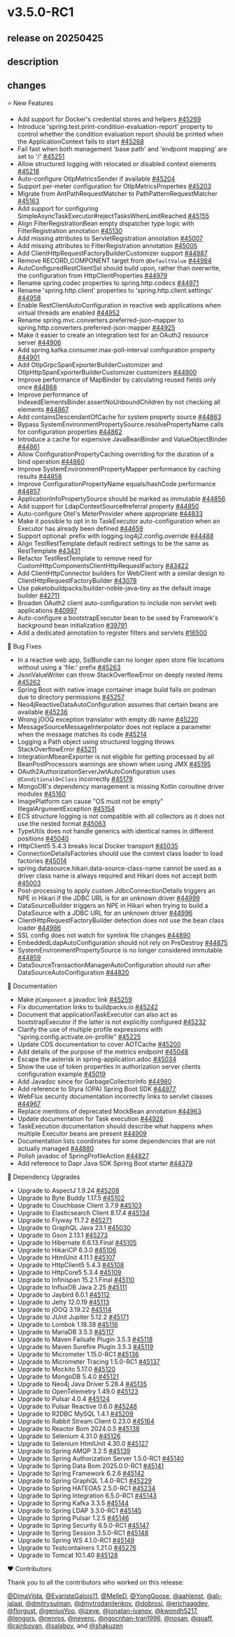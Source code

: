 # v3.5.0-RC1

## release on 20250425
## description
## changes
⭐ New Features

* Add support for Docker's credential stores and helpers <a href="https://github.com/spring-projects/spring-boot/pull/45269" data-hovercard-type="pull_request" data-hovercard-url="/spring-projects/spring-boot/pull/45269/hovercard">#45269</a>
* Introduce 'spring.test.print-condition-evaluation-report' property to control whether the condition evaluation report should be printed when the ApplicationContext fails to start <a href="https://github.com/spring-projects/spring-boot/pull/45268" data-hovercard-type="pull_request" data-hovercard-url="/spring-projects/spring-boot/pull/45268/hovercard">#45268</a>
* Fail fast when both management 'base path' and 'endpoint mapping' are set to '/' <a href="https://github.com/spring-projects/spring-boot/pull/45251" data-hovercard-type="pull_request" data-hovercard-url="/spring-projects/spring-boot/pull/45251/hovercard">#45251</a>
* Allow structured logging with relocated or disabled context elements <a href="https://github.com/spring-projects/spring-boot/issues/45218" data-hovercard-type="issue" data-hovercard-url="/spring-projects/spring-boot/issues/45218/hovercard">#45218</a>
* Auto-configure OtlpMetricsSender if available <a href="https://github.com/spring-projects/spring-boot/pull/45204" data-hovercard-type="pull_request" data-hovercard-url="/spring-projects/spring-boot/pull/45204/hovercard">#45204</a>
* Support per-meter configuration for OtlpMetricsProperties <a href="https://github.com/spring-projects/spring-boot/pull/45203" data-hovercard-type="pull_request" data-hovercard-url="/spring-projects/spring-boot/pull/45203/hovercard">#45203</a>
* Migrate from AntPathRequestMatcher to PathPatternRequestMatcher <a href="https://github.com/spring-projects/spring-boot/pull/45163" data-hovercard-type="pull_request" data-hovercard-url="/spring-projects/spring-boot/pull/45163/hovercard">#45163</a>
* Add support for configuring SimpleAsyncTaskExecutor#rejectTasksWhenLimitReached <a href="https://github.com/spring-projects/spring-boot/pull/45155" data-hovercard-type="pull_request" data-hovercard-url="/spring-projects/spring-boot/pull/45155/hovercard">#45155</a>
* Align FilterRegistrationBean empty dispatcher type logic with FilterRegistration annotation <a href="https://github.com/spring-projects/spring-boot/issues/45130" data-hovercard-type="issue" data-hovercard-url="/spring-projects/spring-boot/issues/45130/hovercard">#45130</a>
* Add missing attributes to ServletRegistration annotation <a href="https://github.com/spring-projects/spring-boot/pull/45007" data-hovercard-type="pull_request" data-hovercard-url="/spring-projects/spring-boot/pull/45007/hovercard">#45007</a>
* Add missing attributes to FilterRegistration annotation <a href="https://github.com/spring-projects/spring-boot/pull/45005" data-hovercard-type="pull_request" data-hovercard-url="/spring-projects/spring-boot/pull/45005/hovercard">#45005</a>
* Add ClientHttpRequestFactoryBuilderCustomizer support <a href="https://github.com/spring-projects/spring-boot/issues/44987" data-hovercard-type="issue" data-hovercard-url="/spring-projects/spring-boot/issues/44987/hovercard">#44987</a>
* Remove RECORD_COMPONENT target from <code>@DefaultValue</code> <a href="https://github.com/spring-projects/spring-boot/pull/44984" data-hovercard-type="pull_request" data-hovercard-url="/spring-projects/spring-boot/pull/44984/hovercard">#44984</a>
* AutoConfiguredRestClientSsl should build upon, rather than overwrite, the configuration from HttpClientProperties <a href="https://github.com/spring-projects/spring-boot/pull/44979" data-hovercard-type="pull_request" data-hovercard-url="/spring-projects/spring-boot/pull/44979/hovercard">#44979</a>
* Rename spring.codec properties to spring.http.codecs <a href="https://github.com/spring-projects/spring-boot/issues/44971" data-hovercard-type="issue" data-hovercard-url="/spring-projects/spring-boot/issues/44971/hovercard">#44971</a>
* Rename 'spring.http.client' properties to 'spring.http.client.settings' <a href="https://github.com/spring-projects/spring-boot/issues/44958" data-hovercard-type="issue" data-hovercard-url="/spring-projects/spring-boot/issues/44958/hovercard">#44958</a>
* Enable RestClientAutoConfiguration in reactive web applications when virtual threads are enabled <a href="https://github.com/spring-projects/spring-boot/pull/44952" data-hovercard-type="pull_request" data-hovercard-url="/spring-projects/spring-boot/pull/44952/hovercard">#44952</a>
* Rename spring.mvc.converters.preferred-json-mapper to spring.http.converters.preferred-json-mapper <a href="https://github.com/spring-projects/spring-boot/issues/44925" data-hovercard-type="issue" data-hovercard-url="/spring-projects/spring-boot/issues/44925/hovercard">#44925</a>
* Make it easier to create an integration test for an OAuth2 resource server <a href="https://github.com/spring-projects/spring-boot/issues/44906" data-hovercard-type="issue" data-hovercard-url="/spring-projects/spring-boot/issues/44906/hovercard">#44906</a>
* Add spring.kafka.consumer.max-poll-interval configuration property <a href="https://github.com/spring-projects/spring-boot/pull/44901" data-hovercard-type="pull_request" data-hovercard-url="/spring-projects/spring-boot/pull/44901/hovercard">#44901</a>
* Add OtlpGrpcSpanExporterBuilderCustomizer and OtlpHttpSpanExporterBuilderCustomizer customizers <a href="https://github.com/spring-projects/spring-boot/pull/44900" data-hovercard-type="pull_request" data-hovercard-url="/spring-projects/spring-boot/pull/44900/hovercard">#44900</a>
* Improve performance of MapBinder by calculating reused fields only once <a href="https://github.com/spring-projects/spring-boot/issues/44868" data-hovercard-type="issue" data-hovercard-url="/spring-projects/spring-boot/issues/44868/hovercard">#44868</a>
* Improve performance of IndexedElementsBinder.assertNoUnboundChildren by not checking all elements <a href="https://github.com/spring-projects/spring-boot/issues/44867" data-hovercard-type="issue" data-hovercard-url="/spring-projects/spring-boot/issues/44867/hovercard">#44867</a>
* Add containsDescendantOfCache for system property source <a href="https://github.com/spring-projects/spring-boot/issues/44863" data-hovercard-type="issue" data-hovercard-url="/spring-projects/spring-boot/issues/44863/hovercard">#44863</a>
* Bypass SystemEnvironmentPropertySource.resolvePropertyName calls for configuration properties <a href="https://github.com/spring-projects/spring-boot/issues/44862" data-hovercard-type="issue" data-hovercard-url="/spring-projects/spring-boot/issues/44862/hovercard">#44862</a>
* Introduce a cache for expensive JavaBeanBinder and ValueObjectBinder <a href="https://github.com/spring-projects/spring-boot/issues/44861" data-hovercard-type="issue" data-hovercard-url="/spring-projects/spring-boot/issues/44861/hovercard">#44861</a>
* Allow ConfigurationPropertyCaching overriding for the duration of a bind operation <a href="https://github.com/spring-projects/spring-boot/issues/44860" data-hovercard-type="issue" data-hovercard-url="/spring-projects/spring-boot/issues/44860/hovercard">#44860</a>
* Improve SystemEnvironmentPropertyMapper performance by caching results <a href="https://github.com/spring-projects/spring-boot/issues/44858" data-hovercard-type="issue" data-hovercard-url="/spring-projects/spring-boot/issues/44858/hovercard">#44858</a>
* Improve ConfigurationPropertyName equals/hashCode performance <a href="https://github.com/spring-projects/spring-boot/issues/44857" data-hovercard-type="issue" data-hovercard-url="/spring-projects/spring-boot/issues/44857/hovercard">#44857</a>
* ApplicationInfoPropertySource should be marked as immutable <a href="https://github.com/spring-projects/spring-boot/issues/44856" data-hovercard-type="issue" data-hovercard-url="/spring-projects/spring-boot/issues/44856/hovercard">#44856</a>
* Add support for LdapContextSource#referral property <a href="https://github.com/spring-projects/spring-boot/pull/44850" data-hovercard-type="pull_request" data-hovercard-url="/spring-projects/spring-boot/pull/44850/hovercard">#44850</a>
* Auto-configure Otel's MeterProvider where appropriate <a href="https://github.com/spring-projects/spring-boot/issues/44833" data-hovercard-type="issue" data-hovercard-url="/spring-projects/spring-boot/issues/44833/hovercard">#44833</a>
* Make it possible to opt in to TaskExecutor auto-configuration when an Executor has already been defined <a href="https://github.com/spring-projects/spring-boot/issues/44659" data-hovercard-type="issue" data-hovercard-url="/spring-projects/spring-boot/issues/44659/hovercard">#44659</a>
* Support optional: prefix with logging.log4j2.config.override <a href="https://github.com/spring-projects/spring-boot/pull/44488" data-hovercard-type="pull_request" data-hovercard-url="/spring-projects/spring-boot/pull/44488/hovercard">#44488</a>
* Align TestRestTemplate default redirect settings to be the same as RestTemplate <a href="https://github.com/spring-projects/spring-boot/issues/43431" data-hovercard-type="issue" data-hovercard-url="/spring-projects/spring-boot/issues/43431/hovercard">#43431</a>
* Refactor TestRestTemplate to remove need for CustomHttpComponentsClientHttpRequestFactory <a href="https://github.com/spring-projects/spring-boot/issues/43422" data-hovercard-type="issue" data-hovercard-url="/spring-projects/spring-boot/issues/43422/hovercard">#43422</a>
* Add ClientHttpConnector builders for WebClient with a similar design to ClientHttpRequestFactoryBuilder <a href="https://github.com/spring-projects/spring-boot/issues/43079" data-hovercard-type="issue" data-hovercard-url="/spring-projects/spring-boot/issues/43079/hovercard">#43079</a>
* Use paketobuildpacks/builder-noble-java-tiny as the default image builder <a href="https://github.com/spring-projects/spring-boot/issues/42711" data-hovercard-type="issue" data-hovercard-url="/spring-projects/spring-boot/issues/42711/hovercard">#42711</a>
* Broaden OAuth2 client auto-configuration to include non servlet web applications <a href="https://github.com/spring-projects/spring-boot/issues/40997" data-hovercard-type="issue" data-hovercard-url="/spring-projects/spring-boot/issues/40997/hovercard">#40997</a>
* Auto-configure a bootstrapExecutor bean to be used by Framework's background bean initialization <a href="https://github.com/spring-projects/spring-boot/issues/39791" data-hovercard-type="issue" data-hovercard-url="/spring-projects/spring-boot/issues/39791/hovercard">#39791</a>
* Add a dedicated annotation to register filters and servlets <a href="https://github.com/spring-projects/spring-boot/issues/16500" data-hovercard-type="issue" data-hovercard-url="/spring-projects/spring-boot/issues/16500/hovercard">#16500</a>

🐞 Bug Fixes

* In a reactive web app, SslBundle can no longer open store file locations without using a 'file:' prefix <a href="https://github.com/spring-projects/spring-boot/issues/45263" data-hovercard-type="issue" data-hovercard-url="/spring-projects/spring-boot/issues/45263/hovercard">#45263</a>
* JsonValueWriter can throw StackOverflowError on deeply nested items <a href="https://github.com/spring-projects/spring-boot/issues/45262" data-hovercard-type="issue" data-hovercard-url="/spring-projects/spring-boot/issues/45262/hovercard">#45262</a>
* Spring Boot with native image container image build fails on podman due to directory permissions <a href="https://github.com/spring-projects/spring-boot/issues/45257" data-hovercard-type="issue" data-hovercard-url="/spring-projects/spring-boot/issues/45257/hovercard">#45257</a>
* Neo4jReactiveDataAutoConfiguration assumes that certain beans are available <a href="https://github.com/spring-projects/spring-boot/issues/45236" data-hovercard-type="issue" data-hovercard-url="/spring-projects/spring-boot/issues/45236/hovercard">#45236</a>
* Wrong jOOQ exception translator with empty db name <a href="https://github.com/spring-projects/spring-boot/issues/45220" data-hovercard-type="issue" data-hovercard-url="/spring-projects/spring-boot/issues/45220/hovercard">#45220</a>
* MessageSourceMessageInterpolator does not replace a parameter when the message matches its code <a href="https://github.com/spring-projects/spring-boot/issues/45214" data-hovercard-type="issue" data-hovercard-url="/spring-projects/spring-boot/issues/45214/hovercard">#45214</a>
* Logging a Path object using structured logging throws StackOverflowError <a href="https://github.com/spring-projects/spring-boot/issues/45211" data-hovercard-type="issue" data-hovercard-url="/spring-projects/spring-boot/issues/45211/hovercard">#45211</a>
* IntegrationMbeanExporter is not eligible for getting processed by all BeanPostProcessors warnings are shown when using JMX <a href="https://github.com/spring-projects/spring-boot/issues/45195" data-hovercard-type="issue" data-hovercard-url="/spring-projects/spring-boot/issues/45195/hovercard">#45195</a>
* OAuth2AuthorizationServerJwtAutoConfiguration uses <code>@ConditionalOnClass</code> incorrectly <a href="https://github.com/spring-projects/spring-boot/issues/45179" data-hovercard-type="issue" data-hovercard-url="/spring-projects/spring-boot/issues/45179/hovercard">#45179</a>
* MongoDB's dependency management is missing Kotlin coroutine driver modules <a href="https://github.com/spring-projects/spring-boot/issues/45160" data-hovercard-type="issue" data-hovercard-url="/spring-projects/spring-boot/issues/45160/hovercard">#45160</a>
* ImagePlatform can cause "OS must not be empty" IllegalArgumentException <a href="https://github.com/spring-projects/spring-boot/issues/45154" data-hovercard-type="issue" data-hovercard-url="/spring-projects/spring-boot/issues/45154/hovercard">#45154</a>
* ECS structure logging is not compatible with all collectors as it does not use the nested format <a href="https://github.com/spring-projects/spring-boot/issues/45063" data-hovercard-type="issue" data-hovercard-url="/spring-projects/spring-boot/issues/45063/hovercard">#45063</a>
* TypeUtils does not handle generics with identical names in different positions <a href="https://github.com/spring-projects/spring-boot/issues/45040" data-hovercard-type="issue" data-hovercard-url="/spring-projects/spring-boot/issues/45040/hovercard">#45040</a>
* HttpClient5 5.4.3 breaks local Docker transport <a href="https://github.com/spring-projects/spring-boot/issues/45035" data-hovercard-type="issue" data-hovercard-url="/spring-projects/spring-boot/issues/45035/hovercard">#45035</a>
* ConnectionDetailsFactories should use the context class loader to load factories <a href="https://github.com/spring-projects/spring-boot/pull/45014" data-hovercard-type="pull_request" data-hovercard-url="/spring-projects/spring-boot/pull/45014/hovercard">#45014</a>
* spring.datasource.hikari.data-source-class-name cannot be used as a driver class name is always required and Hikari does not accept both <a href="https://github.com/spring-projects/spring-boot/issues/45003" data-hovercard-type="issue" data-hovercard-url="/spring-projects/spring-boot/issues/45003/hovercard">#45003</a>
* Post-processing to apply custom JdbcConnectionDetails triggers an NPE in Hikari if the JDBC URL is for an unknown driver <a href="https://github.com/spring-projects/spring-boot/issues/44999" data-hovercard-type="issue" data-hovercard-url="/spring-projects/spring-boot/issues/44999/hovercard">#44999</a>
* DataSourceBuilder triggers an NPE in Hikari when trying to build a DataSource with a JDBC URL for an unknown driver <a href="https://github.com/spring-projects/spring-boot/issues/44996" data-hovercard-type="issue" data-hovercard-url="/spring-projects/spring-boot/issues/44996/hovercard">#44996</a>
* ClientHttpRequestFactoryBuilder detection does not use the bean class loader <a href="https://github.com/spring-projects/spring-boot/issues/44986" data-hovercard-type="issue" data-hovercard-url="/spring-projects/spring-boot/issues/44986/hovercard">#44986</a>
* SSL config does not watch for symlink file changes <a href="https://github.com/spring-projects/spring-boot/issues/44890" data-hovercard-type="issue" data-hovercard-url="/spring-projects/spring-boot/issues/44890/hovercard">#44890</a>
* EmbeddedLdapAutoConfiguration should not rely on PreDestroy <a href="https://github.com/spring-projects/spring-boot/issues/44875" data-hovercard-type="issue" data-hovercard-url="/spring-projects/spring-boot/issues/44875/hovercard">#44875</a>
* SystemEnvironmentPropertySource is no longer considered immutable <a href="https://github.com/spring-projects/spring-boot/issues/44859" data-hovercard-type="issue" data-hovercard-url="/spring-projects/spring-boot/issues/44859/hovercard">#44859</a>
* DataSourceTransactionManagerAutoConfiguration should run after DataSourceAutoConfiguration <a href="https://github.com/spring-projects/spring-boot/issues/44820" data-hovercard-type="issue" data-hovercard-url="/spring-projects/spring-boot/issues/44820/hovercard">#44820</a>

📔 Documentation

* Make <code>@Component</code> a javadoc link <a href="https://github.com/spring-projects/spring-boot/issues/45259" data-hovercard-type="issue" data-hovercard-url="/spring-projects/spring-boot/issues/45259/hovercard">#45259</a>
* Fix documentation links to buildpacks.io <a href="https://github.com/spring-projects/spring-boot/issues/45242" data-hovercard-type="issue" data-hovercard-url="/spring-projects/spring-boot/issues/45242/hovercard">#45242</a>
* Document that applicationTaskExecutor can also act as bootstrapExecutor if the latter is not explicitly configured <a href="https://github.com/spring-projects/spring-boot/pull/45232" data-hovercard-type="pull_request" data-hovercard-url="/spring-projects/spring-boot/pull/45232/hovercard">#45232</a>
* Clarify the use of multiple profile expressions with "spring.config.activate.on-profile" <a href="https://github.com/spring-projects/spring-boot/issues/45225" data-hovercard-type="issue" data-hovercard-url="/spring-projects/spring-boot/issues/45225/hovercard">#45225</a>
* Update CDS documentation to cover AOTCache <a href="https://github.com/spring-projects/spring-boot/issues/45200" data-hovercard-type="issue" data-hovercard-url="/spring-projects/spring-boot/issues/45200/hovercard">#45200</a>
* Add details of the purpose of the metrics endpoint <a href="https://github.com/spring-projects/spring-boot/issues/45048" data-hovercard-type="issue" data-hovercard-url="/spring-projects/spring-boot/issues/45048/hovercard">#45048</a>
* Escape the asterisk in spring-application.adoc <a href="https://github.com/spring-projects/spring-boot/issues/45034" data-hovercard-type="issue" data-hovercard-url="/spring-projects/spring-boot/issues/45034/hovercard">#45034</a>
* Show the use of token properties in authorization server clients configuration example <a href="https://github.com/spring-projects/spring-boot/pull/45019" data-hovercard-type="pull_request" data-hovercard-url="/spring-projects/spring-boot/pull/45019/hovercard">#45019</a>
* Add Javadoc since for GarbageCollectorInfo <a href="https://github.com/spring-projects/spring-boot/pull/44980" data-hovercard-type="pull_request" data-hovercard-url="/spring-projects/spring-boot/pull/44980/hovercard">#44980</a>
* Add reference to Styra (OPA) Spring Boot SDK <a href="https://github.com/spring-projects/spring-boot/issues/44977" data-hovercard-type="issue" data-hovercard-url="/spring-projects/spring-boot/issues/44977/hovercard">#44977</a>
* WebFlux security documentation incorrectly links to servlet classes <a href="https://github.com/spring-projects/spring-boot/issues/44967" data-hovercard-type="issue" data-hovercard-url="/spring-projects/spring-boot/issues/44967/hovercard">#44967</a>
* Replace mentions of deprecated MockBean annotation <a href="https://github.com/spring-projects/spring-boot/issues/44963" data-hovercard-type="issue" data-hovercard-url="/spring-projects/spring-boot/issues/44963/hovercard">#44963</a>
* Update documentation for Task execution <a href="https://github.com/spring-projects/spring-boot/pull/44926" data-hovercard-type="pull_request" data-hovercard-url="/spring-projects/spring-boot/pull/44926/hovercard">#44926</a>
* TaskExecution documentation should describe what happens when multiple Executor beans are present <a href="https://github.com/spring-projects/spring-boot/issues/44909" data-hovercard-type="issue" data-hovercard-url="/spring-projects/spring-boot/issues/44909/hovercard">#44909</a>
* Documentation lists coordinates for some dependencies that are not actually managed <a href="https://github.com/spring-projects/spring-boot/issues/44880" data-hovercard-type="issue" data-hovercard-url="/spring-projects/spring-boot/issues/44880/hovercard">#44880</a>
* Polish javadoc of SpringProfileAction <a href="https://github.com/spring-projects/spring-boot/issues/44827" data-hovercard-type="issue" data-hovercard-url="/spring-projects/spring-boot/issues/44827/hovercard">#44827</a>
* Add reference to Dapr Java SDK Spring Boot starter <a href="https://github.com/spring-projects/spring-boot/pull/44379" data-hovercard-type="pull_request" data-hovercard-url="/spring-projects/spring-boot/pull/44379/hovercard">#44379</a>

🔨 Dependency Upgrades

* Upgrade to AspectJ 1.9.24 <a href="https://github.com/spring-projects/spring-boot/issues/45208" data-hovercard-type="issue" data-hovercard-url="/spring-projects/spring-boot/issues/45208/hovercard">#45208</a>
* Upgrade to Byte Buddy 1.17.5 <a href="https://github.com/spring-projects/spring-boot/issues/45102" data-hovercard-type="issue" data-hovercard-url="/spring-projects/spring-boot/issues/45102/hovercard">#45102</a>
* Upgrade to Couchbase Client 3.7.9 <a href="https://github.com/spring-projects/spring-boot/issues/45103" data-hovercard-type="issue" data-hovercard-url="/spring-projects/spring-boot/issues/45103/hovercard">#45103</a>
* Upgrade to Elasticsearch Client 8.17.4 <a href="https://github.com/spring-projects/spring-boot/issues/45134" data-hovercard-type="issue" data-hovercard-url="/spring-projects/spring-boot/issues/45134/hovercard">#45134</a>
* Upgrade to Flyway 11.7.2 <a href="https://github.com/spring-projects/spring-boot/issues/45271" data-hovercard-type="issue" data-hovercard-url="/spring-projects/spring-boot/issues/45271/hovercard">#45271</a>
* Upgrade to GraphQL Java 23.1 <a href="https://github.com/spring-projects/spring-boot/issues/45030" data-hovercard-type="issue" data-hovercard-url="/spring-projects/spring-boot/issues/45030/hovercard">#45030</a>
* Upgrade to Gson 2.13.1 <a href="https://github.com/spring-projects/spring-boot/issues/45273" data-hovercard-type="issue" data-hovercard-url="/spring-projects/spring-boot/issues/45273/hovercard">#45273</a>
* Upgrade to Hibernate 6.6.13.Final <a href="https://github.com/spring-projects/spring-boot/issues/45105" data-hovercard-type="issue" data-hovercard-url="/spring-projects/spring-boot/issues/45105/hovercard">#45105</a>
* Upgrade to HikariCP 6.3.0 <a href="https://github.com/spring-projects/spring-boot/issues/45106" data-hovercard-type="issue" data-hovercard-url="/spring-projects/spring-boot/issues/45106/hovercard">#45106</a>
* Upgrade to HtmlUnit 4.11.1 <a href="https://github.com/spring-projects/spring-boot/issues/45107" data-hovercard-type="issue" data-hovercard-url="/spring-projects/spring-boot/issues/45107/hovercard">#45107</a>
* Upgrade to HttpClient5 5.4.3 <a href="https://github.com/spring-projects/spring-boot/issues/45108" data-hovercard-type="issue" data-hovercard-url="/spring-projects/spring-boot/issues/45108/hovercard">#45108</a>
* Upgrade to HttpCore5 5.3.4 <a href="https://github.com/spring-projects/spring-boot/issues/45109" data-hovercard-type="issue" data-hovercard-url="/spring-projects/spring-boot/issues/45109/hovercard">#45109</a>
* Upgrade to Infinispan 15.2.1.Final <a href="https://github.com/spring-projects/spring-boot/issues/45110" data-hovercard-type="issue" data-hovercard-url="/spring-projects/spring-boot/issues/45110/hovercard">#45110</a>
* Upgrade to InfluxDB Java 2.25 <a href="https://github.com/spring-projects/spring-boot/issues/45111" data-hovercard-type="issue" data-hovercard-url="/spring-projects/spring-boot/issues/45111/hovercard">#45111</a>
* Upgrade to Jaybird 6.0.1 <a href="https://github.com/spring-projects/spring-boot/issues/45112" data-hovercard-type="issue" data-hovercard-url="/spring-projects/spring-boot/issues/45112/hovercard">#45112</a>
* Upgrade to Jetty 12.0.19 <a href="https://github.com/spring-projects/spring-boot/issues/45113" data-hovercard-type="issue" data-hovercard-url="/spring-projects/spring-boot/issues/45113/hovercard">#45113</a>
* Upgrade to jOOQ 3.19.22 <a href="https://github.com/spring-projects/spring-boot/issues/45114" data-hovercard-type="issue" data-hovercard-url="/spring-projects/spring-boot/issues/45114/hovercard">#45114</a>
* Upgrade to JUnit Jupiter 5.12.2 <a href="https://github.com/spring-projects/spring-boot/issues/45171" data-hovercard-type="issue" data-hovercard-url="/spring-projects/spring-boot/issues/45171/hovercard">#45171</a>
* Upgrade to Lombok 1.18.38 <a href="https://github.com/spring-projects/spring-boot/issues/45116" data-hovercard-type="issue" data-hovercard-url="/spring-projects/spring-boot/issues/45116/hovercard">#45116</a>
* Upgrade to MariaDB 3.5.3 <a href="https://github.com/spring-projects/spring-boot/issues/45117" data-hovercard-type="issue" data-hovercard-url="/spring-projects/spring-boot/issues/45117/hovercard">#45117</a>
* Upgrade to Maven Failsafe Plugin 3.5.3 <a href="https://github.com/spring-projects/spring-boot/issues/45118" data-hovercard-type="issue" data-hovercard-url="/spring-projects/spring-boot/issues/45118/hovercard">#45118</a>
* Upgrade to Maven Surefire Plugin 3.5.3 <a href="https://github.com/spring-projects/spring-boot/issues/45119" data-hovercard-type="issue" data-hovercard-url="/spring-projects/spring-boot/issues/45119/hovercard">#45119</a>
* Upgrade to Micrometer 1.15.0-RC1 <a href="https://github.com/spring-projects/spring-boot/issues/45136" data-hovercard-type="issue" data-hovercard-url="/spring-projects/spring-boot/issues/45136/hovercard">#45136</a>
* Upgrade to Micrometer Tracing 1.5.0-RC1 <a href="https://github.com/spring-projects/spring-boot/issues/45137" data-hovercard-type="issue" data-hovercard-url="/spring-projects/spring-boot/issues/45137/hovercard">#45137</a>
* Upgrade to Mockito 5.17.0 <a href="https://github.com/spring-projects/spring-boot/issues/45120" data-hovercard-type="issue" data-hovercard-url="/spring-projects/spring-boot/issues/45120/hovercard">#45120</a>
* Upgrade to MongoDB 5.4.0 <a href="https://github.com/spring-projects/spring-boot/issues/45121" data-hovercard-type="issue" data-hovercard-url="/spring-projects/spring-boot/issues/45121/hovercard">#45121</a>
* Upgrade to Neo4j Java Driver 5.28.4 <a href="https://github.com/spring-projects/spring-boot/issues/45135" data-hovercard-type="issue" data-hovercard-url="/spring-projects/spring-boot/issues/45135/hovercard">#45135</a>
* Upgrade to OpenTelemetry 1.49.0 <a href="https://github.com/spring-projects/spring-boot/issues/45123" data-hovercard-type="issue" data-hovercard-url="/spring-projects/spring-boot/issues/45123/hovercard">#45123</a>
* Upgrade to Pulsar 4.0.4 <a href="https://github.com/spring-projects/spring-boot/issues/45124" data-hovercard-type="issue" data-hovercard-url="/spring-projects/spring-boot/issues/45124/hovercard">#45124</a>
* Upgrade to Pulsar Reactive 0.6.0 <a href="https://github.com/spring-projects/spring-boot/issues/45248" data-hovercard-type="issue" data-hovercard-url="/spring-projects/spring-boot/issues/45248/hovercard">#45248</a>
* Upgrade to R2DBC MySQL 1.4.1 <a href="https://github.com/spring-projects/spring-boot/issues/45209" data-hovercard-type="issue" data-hovercard-url="/spring-projects/spring-boot/issues/45209/hovercard">#45209</a>
* Upgrade to Rabbit Stream Client 0.23.0 <a href="https://github.com/spring-projects/spring-boot/issues/45164" data-hovercard-type="issue" data-hovercard-url="/spring-projects/spring-boot/issues/45164/hovercard">#45164</a>
* Upgrade to Reactor Bom 2024.0.5 <a href="https://github.com/spring-projects/spring-boot/issues/45138" data-hovercard-type="issue" data-hovercard-url="/spring-projects/spring-boot/issues/45138/hovercard">#45138</a>
* Upgrade to Selenium 4.31.0 <a href="https://github.com/spring-projects/spring-boot/issues/45126" data-hovercard-type="issue" data-hovercard-url="/spring-projects/spring-boot/issues/45126/hovercard">#45126</a>
* Upgrade to Selenium HtmlUnit 4.30.0 <a href="https://github.com/spring-projects/spring-boot/issues/45127" data-hovercard-type="issue" data-hovercard-url="/spring-projects/spring-boot/issues/45127/hovercard">#45127</a>
* Upgrade to Spring AMQP 3.2.5 <a href="https://github.com/spring-projects/spring-boot/issues/45139" data-hovercard-type="issue" data-hovercard-url="/spring-projects/spring-boot/issues/45139/hovercard">#45139</a>
* Upgrade to Spring Authorization Server 1.5.0-RC1 <a href="https://github.com/spring-projects/spring-boot/issues/45140" data-hovercard-type="issue" data-hovercard-url="/spring-projects/spring-boot/issues/45140/hovercard">#45140</a>
* Upgrade to Spring Data Bom 2025.0.0-RC1 <a href="https://github.com/spring-projects/spring-boot/issues/45141" data-hovercard-type="issue" data-hovercard-url="/spring-projects/spring-boot/issues/45141/hovercard">#45141</a>
* Upgrade to Spring Framework 6.2.6 <a href="https://github.com/spring-projects/spring-boot/issues/45142" data-hovercard-type="issue" data-hovercard-url="/spring-projects/spring-boot/issues/45142/hovercard">#45142</a>
* Upgrade to Spring GraphQL 1.4.0-RC1 <a href="https://github.com/spring-projects/spring-boot/issues/45229" data-hovercard-type="issue" data-hovercard-url="/spring-projects/spring-boot/issues/45229/hovercard">#45229</a>
* Upgrade to Spring HATEOAS 2.5.0-RC1 <a href="https://github.com/spring-projects/spring-boot/issues/45234" data-hovercard-type="issue" data-hovercard-url="/spring-projects/spring-boot/issues/45234/hovercard">#45234</a>
* Upgrade to Spring Integration 6.5.0-RC1 <a href="https://github.com/spring-projects/spring-boot/issues/45143" data-hovercard-type="issue" data-hovercard-url="/spring-projects/spring-boot/issues/45143/hovercard">#45143</a>
* Upgrade to Spring Kafka 3.3.5 <a href="https://github.com/spring-projects/spring-boot/issues/45144" data-hovercard-type="issue" data-hovercard-url="/spring-projects/spring-boot/issues/45144/hovercard">#45144</a>
* Upgrade to Spring LDAP 3.3.0-RC1 <a href="https://github.com/spring-projects/spring-boot/issues/45145" data-hovercard-type="issue" data-hovercard-url="/spring-projects/spring-boot/issues/45145/hovercard">#45145</a>
* Upgrade to Spring Pulsar 1.2.5 <a href="https://github.com/spring-projects/spring-boot/issues/45146" data-hovercard-type="issue" data-hovercard-url="/spring-projects/spring-boot/issues/45146/hovercard">#45146</a>
* Upgrade to Spring Security 6.5.0-RC1 <a href="https://github.com/spring-projects/spring-boot/issues/45147" data-hovercard-type="issue" data-hovercard-url="/spring-projects/spring-boot/issues/45147/hovercard">#45147</a>
* Upgrade to Spring Session 3.5.0-RC1 <a href="https://github.com/spring-projects/spring-boot/issues/45148" data-hovercard-type="issue" data-hovercard-url="/spring-projects/spring-boot/issues/45148/hovercard">#45148</a>
* Upgrade to Spring WS 4.1.0-RC1 <a href="https://github.com/spring-projects/spring-boot/issues/45149" data-hovercard-type="issue" data-hovercard-url="/spring-projects/spring-boot/issues/45149/hovercard">#45149</a>
* Upgrade to Testcontainers 1.21.0 <a href="https://github.com/spring-projects/spring-boot/issues/45276" data-hovercard-type="issue" data-hovercard-url="/spring-projects/spring-boot/issues/45276/hovercard">#45276</a>
* Upgrade to Tomcat 10.1.40 <a href="https://github.com/spring-projects/spring-boot/issues/45128" data-hovercard-type="issue" data-hovercard-url="/spring-projects/spring-boot/issues/45128/hovercard">#45128</a>

❤️ Contributors

Thank you to all the contributors who worked on this release:

<a class="user-mention notranslate" data-hovercard-type="user" data-hovercard-url="/users/DimaVilda/hovercard" data-octo-click="hovercard-link-click" data-octo-dimensions="link_type:self" href="https://github.com/DimaVilda">@DimaVilda</a>, <a class="user-mention notranslate" data-hovercard-type="user" data-hovercard-url="/users/EvaristeGalois11/hovercard" data-octo-click="hovercard-link-click" data-octo-dimensions="link_type:self" href="https://github.com/EvaristeGalois11">@EvaristeGalois11</a>, <a class="user-mention notranslate" data-hovercard-type="user" data-hovercard-url="/users/MelleD/hovercard" data-octo-click="hovercard-link-click" data-octo-dimensions="link_type:self" href="https://github.com/MelleD">@MelleD</a>, <a class="user-mention notranslate" data-hovercard-type="user" data-hovercard-url="/users/YongGoose/hovercard" data-octo-click="hovercard-link-click" data-octo-dimensions="link_type:self" href="https://github.com/YongGoose">@YongGoose</a>, <a class="user-mention notranslate" data-hovercard-type="user" data-hovercard-url="/users/aahlenst/hovercard" data-octo-click="hovercard-link-click" data-octo-dimensions="link_type:self" href="https://github.com/aahlenst">@aahlenst</a>, <a class="user-mention notranslate" data-hovercard-type="user" data-hovercard-url="/users/ali-jalaal/hovercard" data-octo-click="hovercard-link-click" data-octo-dimensions="link_type:self" href="https://github.com/ali-jalaal">@ali-jalaal</a>, <a class="user-mention notranslate" data-hovercard-type="user" data-hovercard-url="/users/dmitrysulman/hovercard" data-octo-click="hovercard-link-click" data-octo-dimensions="link_type:self" href="https://github.com/dmitrysulman">@dmitrysulman</a>, <a class="user-mention notranslate" data-hovercard-type="user" data-hovercard-url="/users/dmytrodanilenkov/hovercard" data-octo-click="hovercard-link-click" data-octo-dimensions="link_type:self" href="https://github.com/dmytrodanilenkov">@dmytrodanilenkov</a>, <a class="user-mention notranslate" data-hovercard-type="user" data-hovercard-url="/users/dobrosi/hovercard" data-octo-click="hovercard-link-click" data-octo-dimensions="link_type:self" href="https://github.com/dobrosi">@dobrosi</a>, <a class="user-mention notranslate" data-hovercard-type="user" data-hovercard-url="/users/erichaagdev/hovercard" data-octo-click="hovercard-link-click" data-octo-dimensions="link_type:self" href="https://github.com/erichaagdev">@erichaagdev</a>, <a class="user-mention notranslate" data-hovercard-type="user" data-hovercard-url="/users/florgust/hovercard" data-octo-click="hovercard-link-click" data-octo-dimensions="link_type:self" href="https://github.com/florgust">@florgust</a>, <a class="user-mention notranslate" data-hovercard-type="user" data-hovercard-url="/users/geniusYoo/hovercard" data-octo-click="hovercard-link-click" data-octo-dimensions="link_type:self" href="https://github.com/geniusYoo">@geniusYoo</a>, <a class="user-mention notranslate" data-hovercard-type="user" data-hovercard-url="/users/izeye/hovercard" data-octo-click="hovercard-link-click" data-octo-dimensions="link_type:self" href="https://github.com/izeye">@izeye</a>, <a class="user-mention notranslate" data-hovercard-type="user" data-hovercard-url="/users/jonatan-ivanov/hovercard" data-octo-click="hovercard-link-click" data-octo-dimensions="link_type:self" href="https://github.com/jonatan-ivanov">@jonatan-ivanov</a>, <a class="user-mention notranslate" data-hovercard-type="user" data-hovercard-url="/users/kwondh5217/hovercard" data-octo-click="hovercard-link-click" data-octo-dimensions="link_type:self" href="https://github.com/kwondh5217">@kwondh5217</a>, <a class="user-mention notranslate" data-hovercard-type="user" data-hovercard-url="/users/lengors/hovercard" data-octo-click="hovercard-link-click" data-octo-dimensions="link_type:self" href="https://github.com/lengors">@lengors</a>, <a class="user-mention notranslate" data-hovercard-type="user" data-hovercard-url="/users/nenros/hovercard" data-octo-click="hovercard-link-click" data-octo-dimensions="link_type:self" href="https://github.com/nenros">@nenros</a>, <a class="user-mention notranslate" data-hovercard-type="user" data-hovercard-url="/users/nevenc/hovercard" data-octo-click="hovercard-link-click" data-octo-dimensions="link_type:self" href="https://github.com/nevenc">@nevenc</a>, <a class="user-mention notranslate" data-hovercard-type="user" data-hovercard-url="/users/ngocnhan-tran1996/hovercard" data-octo-click="hovercard-link-click" data-octo-dimensions="link_type:self" href="https://github.com/ngocnhan-tran1996">@ngocnhan-tran1996</a>, <a class="user-mention notranslate" data-hovercard-type="user" data-hovercard-url="/users/nosan/hovercard" data-octo-click="hovercard-link-click" data-octo-dimensions="link_type:self" href="https://github.com/nosan">@nosan</a>, <a class="user-mention notranslate" data-hovercard-type="user" data-hovercard-url="/users/quaff/hovercard" data-octo-click="hovercard-link-click" data-octo-dimensions="link_type:self" href="https://github.com/quaff">@quaff</a>, <a class="user-mention notranslate" data-hovercard-type="user" data-hovercard-url="/users/rainboyan/hovercard" data-octo-click="hovercard-link-click" data-octo-dimensions="link_type:self" href="https://github.com/rainboyan">@rainboyan</a>, <a class="user-mention notranslate" data-hovercard-type="user" data-hovercard-url="/users/salaboy/hovercard" data-octo-click="hovercard-link-click" data-octo-dimensions="link_type:self" href="https://github.com/salaboy">@salaboy</a>, and <a class="user-mention notranslate" data-hovercard-type="user" data-hovercard-url="/users/shakuzen/hovercard" data-octo-click="hovercard-link-click" data-octo-dimensions="link_type:self" href="https://github.com/shakuzen">@shakuzen</a>

